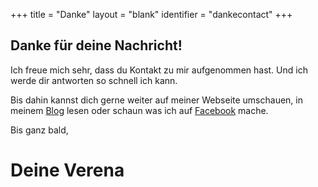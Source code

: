 +++
title = "Danke"
layout = "blank"
identifier = "dankecontact"
+++


<div class="sub-hero dankecontact">
<h2 class="sub-hero-img-text">Danke für deine Nachricht!</h2>
</div>

Ich freue mich sehr, dass du Kontakt zu mir aufgenommen hast. Und ich werde dir antworten so schnell ich kann.

Bis dahin kannst dich gerne weiter auf meiner Webseite umschauen, in meinem <a href="/blog/">Blog</a> lesen oder schaun was ich auf <a href="https://www.facebook.com/VerenaOrtlieb/" target="_blank">Facebook</a> mache.

Bis ganz bald,

<h1 class="signature">Deine Verena</h1>

